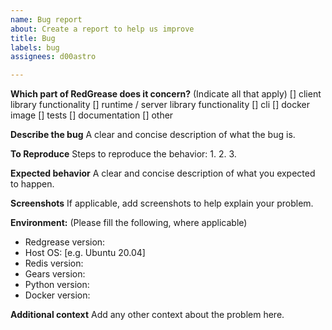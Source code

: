 ```yaml
---
name: Bug report
about: Create a report to help us improve
title: Bug
labels: bug
assignees: d00astro

---
```


**Which part of RedGrease does it concern?**
(Indicate all that apply)
 [] client library functionality
 [] runtime / server library functionality
 [] cli
 [] docker image
 [] tests
 [] documentation
 [] other

**Describe the bug**
A clear and concise description of what the bug is.

**To Reproduce**
Steps to reproduce the behavior:
1. 
2. 
3. 

**Expected behavior**
A clear and concise description of what you expected to happen.

**Screenshots**
If applicable, add screenshots to help explain your problem.

**Environment:**
(Please fill the following, where applicable)
 - Redgrease version:
 - Host OS: [e.g. Ubuntu 20.04]
 - Redis version:
 - Gears version:
 - Python version:
 - Docker version: 

**Additional context**
Add any other context about the problem here.

